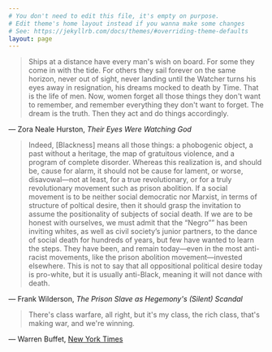 ```yaml
---
# You don't need to edit this file, it's empty on purpose.
# Edit theme's home layout instead if you wanna make some changes
# See: https://jekyllrb.com/docs/themes/#overriding-theme-defaults
layout: page
---
```


>Ships at a distance have every man's wish on board. For some they come in with the tide. For others they sail forever on the same horizon, never out of sight, never landing until the Watcher turns his eyes away in resignation, his dreams mocked to death by Time. That is the life of men. Now, women forget all those things they don't want to remember, and remember everything they don't want to forget. The dream is the truth. Then they act and do things accordingly.

 ― Zora Neale Hurston, *Their Eyes Were Watching God*


>Indeed, [Blackness] means all those things: a phobogenic object, a past without a heritage, the map of gratuitous violence, and a program of complete disorder. Whereas this realization is, and should be, cause for alarm, it should not be cause for lament, or worse, disavowal—not at least, for a true revolutionary, or for a truly revolutionary movement such as prison abolition. If a social movement is to be neither social democratic nor Marxist, in terms of structure of poltical desire, then it should grasp the invitation to assume the positionality of subjects of social death. If we are to be honest with ourselves, we must admit that the “Negro”” has been inviting whites, as well as civil society’s junior partners, to the dance of social death for hundreds of years, but few have wanted to learn the steps. They have been, and remain today—even in the most anti-racist movements, like the prison abolition movement—invested elsewhere. This is not to say that all oppositional political desire today is pro-white, but it is usually anti-Black, meaning it will not dance with death.

 ― Frank Wilderson, *The Prison Slave as Hegemony's (Silent) Scandal*
 
 >There's class warfare, all right, but it's my class, the rich class, that's making war, and we're winning.
 
 — Warren Buffet, [New York Times](https://www.nytimes.com/2006/11/26/business/yourmoney/26every.html)
 
<!---- >An amateur is what today the intellectual ought to be, someone who considers that to be a thinking and concerned member of a society one is entitled to raise moral issues at the heart of even the most technical and professionalised activity as it involve one's country, its power, its mode of interacting with its citizens as well as other societies. In addition, the intellectual's spirit as an amateur can enter and transform the merely professional routine most of us go through into something much more lively and radical; instead of doing what one is supposed to do one can ask why one does it, who benefits from it, how can it reconnect with a personal project and original thought.

 — Edward Said, *Representations of the Intellectual* ---->